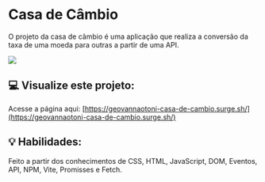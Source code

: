 # Casa de Câmbio
O projeto da casa de câmbio é uma aplicação que realiza a conversão da taxa de uma moeda para outras a partir de uma API.

<img src="./casa-de-cambio.gif">

## :computer: Visualize este projeto:
Acesse a página aqui:
[https://geovannaotoni-casa-de-cambio.surge.sh/](https://geovannaotoni-casa-de-cambio.surge.sh/)

## :bulb: Habilidades:
Feito a partir dos conhecimentos de CSS, HTML, JavaScript, DOM, Eventos, API, NPM, Vite, Promisses e Fetch.
